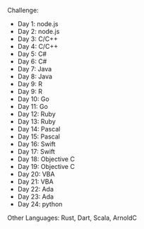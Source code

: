Challenge:

- Day 1: node.js
- Day 2: node.js
- Day 3: C/C++
- Day 4: C/C++
- Day 5: C#
- Day 6: C#
- Day 7: Java
- Day 8: Java
- Day 9: R
- Day 9: R
- Day 10: Go
- Day 11: Go
- Day 12: Ruby
- Day 13: Ruby
- Day 14: Pascal
- Day 15: Pascal
- Day 16: Swift
- Day 17: Swift
- Day 18: Objective C
- Day 19: Objective C
- Day 20: VBA
- Day 21: VBA
- Day 22: Ada
- Day 23: Ada
- Day 24: python

Other Languages: Rust, Dart, Scala, ArnoldC